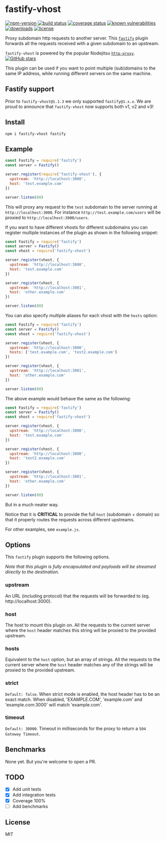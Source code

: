 # fastify-vhost
[![npm-version](https://img.shields.io/npm/v/fastify-vhost.svg)](https://www.npmjs.com/package/fastify-vhost)
[![build status](https://travis-ci.org/patrickpissurno/fastify-vhost.svg?branch=master)](https://travis-ci.org/patrickpissurno/fastify-vhost)
[![coverage status](https://coveralls.io/repos/github/patrickpissurno/fastify-vhost/badge.svg?branch=master)](https://coveralls.io/github/patrickpissurno/fastify-vhost?branch=master)
[![known vulnerabilities](https://snyk.io/test/github/patrickpissurno/fastify-vhost/badge.svg)](https://snyk.io/test/github/patrickpissurno/fastify-vhost)
[![downloads](https://img.shields.io/npm/dt/fastify-vhost.svg)](https://www.npmjs.com/package/fastify-vhost)
[![license](https://img.shields.io/github/license/patrickpissurno/fastify-vhost.svg?maxAge=1800)](https://github.com/patrickpissurno/fastify-vhost/blob/master/LICENSE)

Proxy subdomain http requests to another server.
This [`fastify`](https://www.fastify.io) plugin forwards all the requests
received with a given subdomain to an upstream.

`fastify-vhost` is powered by the popular Nodejitsu [`http-proxy`](https://github.com/nodejitsu/node-http-proxy). [![GitHub stars](https://img.shields.io/github/stars/nodejitsu/node-http-proxy.svg?style=social&label=Star)](https://github.com/nodejitsu/node-http-proxy)

This plugin can be used if you want to point multiple (sub)domains to the same IP address, while running different servers on the same machine.

## Fastify support
Prior to `fastify-vhost@1.1.3` we only supported `fastify@1.x.x`. We are proud to announce that `fastify-vhost` now supports both v1, v2 and v3!

## Install

```
npm i fastify-vhost fastify
```

## Example

```js
const Fastify = require('fastify')
const server = Fastify()

server.register(require('fastify-vhost'), {
  upstream: 'http://localhost:3000',
  host: 'test.example.com'
})

server.listen(80)
```

This will proxy any request to the `test` subdomain to the server running at `http://localhost:3000`. For instance `http://test.example.com/users` will be proxied to `http://localhost:3000/users`.

If you want to have different vhosts for different subdomains you can register multiple instances of the plugin as shown in the following snippet:

```js
const Fastify = require('fastify')
const server = Fastify()
const vhost = require('fastify-vhost')

server.register(vhost, {
  upstream: 'http://localhost:3000',
  host: 'test.example.com'
})

server.register(vhost, {
  upstream: 'http://localhost:3001',
  host: 'other.example.com'
})

server.listen(80)
```

You can also specify multiple aliases for each vhost with the `hosts` option:

```js
const Fastify = require('fastify')
const server = Fastify()
const vhost = require('fastify-vhost')

server.register(vhost, {
  upstream: 'http://localhost:3000',
  hosts: ['test.example.com', 'test2.example.com']
})

server.register(vhost, {
  upstream: 'http://localhost:3001',
  host: 'other.example.com'
})

server.listen(80)
```

The above example would behave the same as the following:

```js
const Fastify = require('fastify')
const server = Fastify()
const vhost = require('fastify-vhost')

server.register(vhost, {
  upstream: 'http://localhost:3000',
  host: 'test.example.com'
})

server.register(vhost, {
  upstream: 'http://localhost:3000',
  host: 'test2.example.com'
})

server.register(vhost, {
  upstream: 'http://localhost:3001',
  host: 'other.example.com'
})

server.listen(80)
```

But in a much neater way.

Notice that it is **CRITICAL** to provide the full `host` (subdomain + domain) so that it properly routes the requests across different upstreams.

For other examples, see `example.js`.

## Options

This `fastify` plugin supports the following options.

*Note that this plugin is fully encapsulated and payloads will be streamed directly to the destination.*

### upstream

An URL (including protocol) that the requests will be forwarded to (eg. http://localhost:3000).

### host

The host to mount this plugin on. All the requests to the current server where the `host` header matches this string will be proxied to the provided upstream.

### hosts

Equivalent to the `host` option, but an array of strings. All the requests to the current server where the `host` header matches any of the strings will be proxied to the provided upstream.

### strict

```Default: false```. When strict mode is enabled, the host header has to be an exact match. When disabled, 'EXAMPLE.COM', 'example.com' and 'example.com:3000' will match 'example.com'.

### timeout

```Default: 30000```. Timeout in milliseconds for the proxy to return a ```504 Gateway Timeout```.

## Benchmarks

None yet. But you're welcome to open a PR.

## TODO

* [x] Add unit tests
* [x] Add integration tests
* [x] Coverage 100%
* [ ] Add benchmarks

## License

MIT
